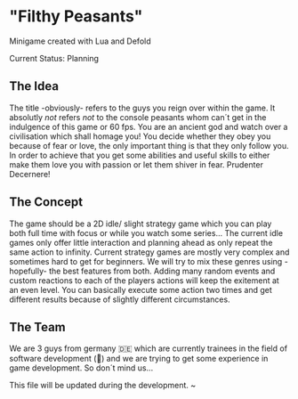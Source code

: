 # "Filthy Peasants"

Minigame created with Lua and Defold

Current Status: Planning

## The Idea

The title -obviously- refers to the guys you reign over within the game. It absolutly *not* refers *not* to the console peasants whom can´t get in the indulgence of this game or 60 fps.
You are an ancient god and watch over a civilisation which shall homage you! You decide whether they obey you because of fear or love, the only important thing is that they only follow you. In order to achieve that you get some abilities and useful skills to either make them love you with passion or let them shiver in fear. 
Prudenter Decernere!

## The Concept

The game should be a 2D idle/ slight strategy game which you can play both full time with focus or while you watch some series...
The current idle games only offer little interaction and planning ahead as only repeat the same action to infinity. Current strategy games are mostly very complex and sometimes hard to get for beginners. We will try to mix these genres using -hopefully- the best features from both. Adding many random events and custom reactions to each of the players actions will keep the exitement at an even level. You can basically execute some action two times and get different results because of slightly different circumstances.

## The Team

We are 3 guys from germany :de: which are currently trainees in the field of software development (:beginner:) and we are trying to get some experience in game development. 
So don´t mind us...

This file will be updated during the development.
~
